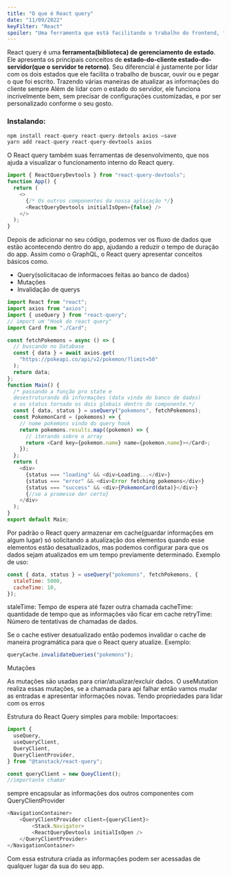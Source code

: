 ```yaml
---
title: "O que é React query"
date: "11/09/2022"
keyFilter: "React"
spoiler: "Uma ferramenta que está facilitando o trabalho do frontend, focada em lidar com as informações do dataBase"
---
```


React query é uma **ferramenta(biblioteca) de gerenciamento de estado**. Ele apresenta os principais conceitos de **estado-do-cliente estado-do-servidor(que o servidor te retorno)**. Seu diferencial é justamente por lidar com os dois estados que ele facilita o trabalho de buscar, ouvir ou e pegar o que foi escrito. Trazendo várias maneiras de atualizar as informações do cliente sempre
Além de lidar com o estado do servidor, ele funciona incrivelmente bem, sem precisar de configurações customizadas, e por ser personalizado conforme o seu gosto.

### Instalando:

```javascript
npm install react-query react-query-detools axios –save
yarn add react-query react-query-devtools axios
```

O React query também suas ferramentas de desenvolvimento, que nos ajuda a visualizar o funcionamento interno do React query.

```javascript
import { ReactQueryDevtools } from "react-query-devtools";
function App() {
  return (
    <>
      {/* Os outros componentes da nossa aplicação */}
      <ReactQueryDevtools initialIsOpen={false} />
    </>
  );
}
```

Depois de adicionar no seu código, podemos ver os fluxo de dados que estão acontecendo dentro do app, ajudando a reduzir o tempo de duração do app. Assim como o GraphQL, o React query apresentar conceitos básicos como.

- Query(solicitacao de informacoes feitas ao banco de dados)
- Mutações
- Invalidação de querys

```javascript
import React from "react";
import axios from "axios";
import { useQuery } from "react-query";
// import um "Hook do react query"
import Card from "./Card";

const fetchPokemons = async () => {
  // buscando no Database
  const { data } = await axios.get(
    "https://pokeapi.co/api/v2/pokemon/?limit=50"
  );
  return data;
};
function Main() {
  /* passando a função pro state e
  desestruturando dá informações (data vinda do banco de dados)
  e os status tornado os dois globais dentro do componente.*/
  const { data, status } = useQuery("pokemons", fetchPokemons);
  const PokemonCard = (pokemons) => {
    // nome pokemons vindo do query hook
    return pokemons.results.map((pokemon) => {
      // iterando sobre o array
      return <Card key={pokemon.name} name={pokemon.name}></Card>;
    });
  };
  return (
    <div>
      {status === "loading" && <div>Loading...</div>}
      {status === "error" && <div>Error fetching pokemons</div>}
      {status === "success" && <div>{PokemonCard(data)}</div>}
      {//se a promesse der certo}
    </div>
  );
}
export default Main;
```

Por padrão o React query armazenar em cache(guardar informações em algum lugar) só solicitando a atualização dos elementos quando esse elementos estão desatualizados, mas podemos configurar para que os dados sejam atualizados em um tempo previamente determinado. Exemplo de uso:

```javascript
const { data, status } = useQuery("pokemons", fetchPokemons, {
  staleTime: 5000,
  cacheTime: 10,
});
```

staleTime: Tempo de espera até fazer outra chamada
cacheTime: quantidade de tempo que as informações vão ficar em cache
retryTime: Número de tentativas de chamadas de dados.

Se o cache estiver desatualizado então podemos invalidar o cache de maneira programática para que o React query atualize. Exemplo:

```javascript
queryCache.invalidateQueries("pokemons");
```

Mutações

As mutações são usadas para criar/atualizar/excluir dados. O useMutation realiza essas mutações, se a chamada para api falhar então vamos mudar as entradas e apresentar informações novas. Tendo propriedades para lidar com os erros

Estrutura do React Query simples para mobile:
Importacoes:

```javascript
import {
  useQuery,
  useQueryClient,
  QueryClient,
  QueryClientProvider,
} from "@tanstack/react-query";

const queryClient = new QueyClient();
//importante chamar
```

sempre encapsular as informações dos outros componentes com QueryClientProvider

```javascript
<NavigationContainer>
    <QueryClientProvider client={queryClient}>
        <Stack.Navigator>
        <ReactQueryDevtools initialIsOpen />
    </QueryClientProvider>
</NavigationContainer>
```

Com essa estrutura criada as informações podem ser acessadas de qualquer lugar da sua do seu app.
